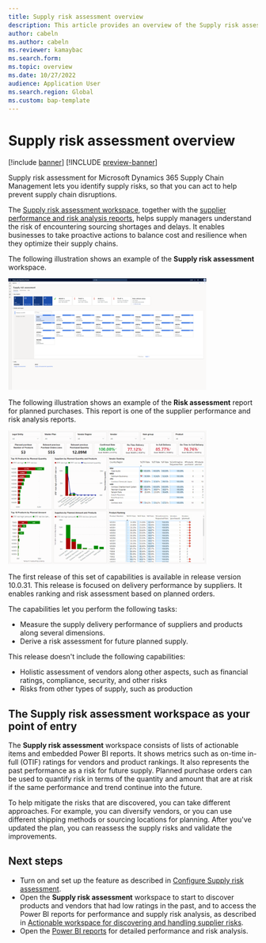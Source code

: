 ```yaml
---
title: Supply risk assessment overview
description: This article provides an overview of the Supply risk assessment workspace, which helps supply managers understand the risk of encountering sourcing shortages and delays.
author: cabeln
ms.author: cabeln
ms.reviewer: kamaybac
ms.search.form: 
ms.topic: overview 
ms.date: 10/27/2022 
audience: Application User
ms.search.region: Global
ms.custom: bap-template
---
```


# Supply risk assessment overview

[!include [banner](../includes/banner.md)]
[!INCLUDE [preview-banner](../includes/preview-banner.md)]
<!-- KFM: Preview until 10.0.31 GA -->

Supply risk assessment for Microsoft Dynamics 365 Supply Chain Management lets you identify supply risks, so that you can act to help prevent supply chain disruptions.

The [Supply risk assessment workspace](supply-risk-assessment-workspace.md), together with the [supplier performance and risk analysis reports](supply-risk-assessment-reports.md), helps supply managers understand the risk of encountering sourcing shortages and delays. It enables businesses to take proactive actions to balance cost and resilience when they optimize their supply chains.

The following illustration shows an example of the **Supply risk assessment** workspace.

[<img src="media/sra-workspace-page.png" alt="Supply risk assessment workspace." title="Supply risk assessment workspace" width="400" />](media/sra-workspace-page.png)

The following illustration shows an example of the **Risk assessment** report for planned purchases. This report is one of the supplier performance and risk analysis reports.

[<img src="media/sra-risk-planned-purchase.png" alt="Risk assessment report for planned purchases." title="Risk assessment report for planned purchases" width="400" />](media/sra-risk-planned-purchase.png)

The first release of this set of capabilities is available in release version 10.0.31. This release is focused on delivery performance by suppliers. It enables ranking and risk assessment based on planned orders.

The capabilities let you perform the following tasks:

- Measure the supply delivery performance of suppliers and products along several dimensions.
- Derive a risk assessment for future planned supply.

This release doesn't include the following capabilities:

- Holistic assessment of vendors along other aspects, such as financial ratings, compliance, security, and other risks
- Risks from other types of supply, such as production

## The Supply risk assessment workspace as your point of entry

The **Supply risk assessment** workspace consists of lists of actionable items and embedded Power BI reports. It shows metrics such as on-time in-full (OTIF) ratings for vendors and product rankings. It also represents the past performance as a risk for future supply. Planned purchase orders can be used to quantify risk in terms of the quantity and amount that are at risk if the same performance and trend continue into the future.

To help mitigate the risks that are discovered, you can take different approaches. For example, you can diversify vendors, or you can use different shipping methods or sourcing locations for planning. After you've updated the plan, you can reassess the supply risks and validate the improvements.

## Next steps

- Turn on and set up the feature as described in [Configure Supply risk assessment](supply-risk-assessment-configuration.md).
- Open the **Supply risk assessment** workspace to start to discover products and vendors that had low ratings in the past, and to access the Power BI reports for performance and supply risk analysis, as described in [Actionable workspace for discovering and handling supplier risks](supply-risk-assessment-workspace.md).
- Open the [Power BI reports](supply-risk-assessment-reports.md) for detailed performance and risk analysis.
